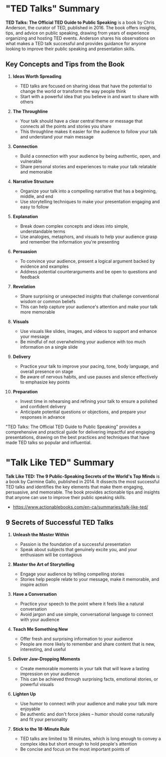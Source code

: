 # "TED Talks" Summary

**TED Talks: The Official TED Guide to Public Speaking** is a book by Chris Anderson, the curator of TED, published in 2016. The book offers insights, tips, and advice on public speaking, drawing from years of experience organizing and hosting TED events. Anderson shares his observations on what makes a TED talk successful and provides guidance for anyone looking to improve their public speaking and presentation skills.

## Key Concepts and Tips from the Book

1. **Ideas Worth Spreading**
   - TED talks are focused on sharing ideas that have the potential to change the world or transform the way people think
   - Start with a powerful idea that you believe in and want to share with others

2. **The Throughline**
   - Your talk should have a clear central theme or message that connects all the points and stories you share
   - This throughline makes it easier for the audience to follow your talk and understand your main message

3. **Connection**
   - Build a connection with your audience by being authentic, open, and vulnerable
   - Share personal stories and experiences to make your talk relatable and memorable

4. **Narrative Structure**
   - Organize your talk into a compelling narrative that has a beginning, middle, and end
   - Use storytelling techniques to make your presentation engaging and easy to follow

5. **Explanation**
   - Break down complex concepts and ideas into simple, understandable terms
   - Use analogies, metaphors, and visuals to help your audience grasp and remember the information you're presenting

6. **Persuasion**
   - To convince your audience, present a logical argument backed by evidence and examples
   - Address potential counterarguments and be open to questions and feedback

7. **Revelation**
   - Share surprising or unexpected insights that challenge conventional wisdom or common beliefs
   - This can help capture your audience's attention and make your talk more memorable

8. **Visuals**
   - Use visuals like slides, images, and videos to support and enhance your message
   - Be mindful of not overwhelming your audience with too much information on a single slide

9. **Delivery**
   - Practice your talk to improve your pacing, tone, body language, and overall presence on stage
   - Be aware of nervous habits, and use pauses and silence effectively to emphasize key points

10. **Preparation**
    - Invest time in rehearsing and refining your talk to ensure a polished and confident delivery
    - Anticipate potential questions or objections, and prepare your responses in advance

"TED Talks: The Official TED Guide to Public Speaking" provides a comprehensive and practical guide for delivering impactful and engaging presentations, drawing on the best practices and techniques that have made TED talks so popular and influential.

# "Talk Like TED" Summary

**Talk Like TED: The 9 Public-Speaking Secrets of the World's Top Minds** is a book by Carmine Gallo, published in 2014. It dissects the most successful TED talks and identifies the key elements that make them engaging, persuasive, and memorable. The book provides actionable tips and insights that anyone can use to improve their public speaking skills.

- https://www.actionablebooks.com/en-ca/summaries/talk-like-ted/

## 9 Secrets of Successful TED Talks

1. **Unleash the Master Within**
   - Passion is the foundation of a successful presentation
   - Speak about subjects that genuinely excite you, and your enthusiasm will be contagious

2. **Master the Art of Storytelling**
   - Engage your audience by telling compelling stories
   - Stories help people relate to your message, make it memorable, and inspire action

3. **Have a Conversation**
   - Practice your speech to the point where it feels like a natural conversation
   - Avoid jargon and use simple, conversational language to connect with your audience

4. **Teach Me Something New**
   - Offer fresh and surprising information to your audience
   - People are more likely to remember and share content that is new, interesting, and useful

5. **Deliver Jaw-Dropping Moments**
   - Create memorable moments in your talk that will leave a lasting impression on your audience
   - This can be achieved through surprising facts, emotional stories, or powerful visuals

6. **Lighten Up**
   - Use humor to connect with your audience and make your talk more enjoyable
   - Be authentic and don't force jokes – humor should come naturally and fit your personality

7. **Stick to the 18-Minute Rule**
   - TED talks are limited to 18 minutes, which is long enough to convey a complex idea but short enough to hold people's attention
   - Be concise and focus on the most important points of
